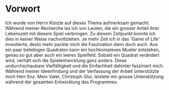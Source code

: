 # Vorwort
Ich wurde von Herrn Künzle auf dieses Thema aufmerksam gemacht. Während meiner Recherche las ich von Leuten, die ein grosser Anteil ihrer Lebenszeit mit diesem Spiel verbringen. Zu diesem Zeitpunkt konnte ich dies in keiner Weise nachvollziehen. Je mehr Zeit ich in das 'Game of Life' investierte, desto mehr packte mich die Faszination dann doch auch. Aus ein paar beliebigen Quadraten kann ein hochkomplexes Muster entstehen, genau so gut aber auch ein leeres Spielfeld. Sobald ein Quadrat verändert wird, verhält sich die Spielentwicklung ganz anders. Diese undurchschaubare Vielfältigkeit und die Einfachheit dahinter fasziniert mich. Während meiner Ideenfindung und der Verfassung der Arbeit ünterstützte mich Herr Enz. Mein Vater, Christoph Glur, leistete mir grosse Unterstützung während der gesamten Entwicklung des Programmes. 